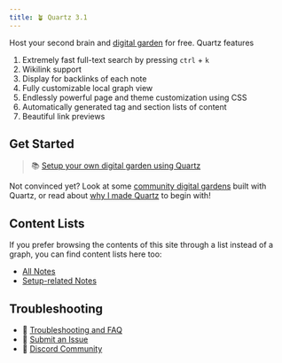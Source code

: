 ```yaml
---
title: 🪴 Quartz 3.1
---
```

Host your second brain and [digital garden](https://jzhao.xyz/posts/digital-gardening) for free. Quartz features
1. Extremely fast full-text search by pressing `ctrl` + `k`
2. Wikilink support
3. Display for backlinks of each note
4. Fully customizable local graph view
5. Endlessly powerful page and theme customization using CSS
6. Automatically generated tag and section lists of content
7. Beautiful link previews

## Get Started
> 📚 [Setup your own digital garden using Quartz](notes/setup.md)

Not convinced yet? Look at some [community digital gardens](notes/showcase.md) built with Quartz, or read about [why I made Quartz](notes/philosophy.md) to begin with!

## Content Lists
If you prefer browsing the contents of this site through a list instead of a graph, you can find content lists here too:

- [All Notes](/notes)
- [Setup-related Notes](/tags/set)

## Troubleshooting
- 🚧 [Troubleshooting and FAQ](notes/troubleshooting.md)
- 🐛 [Submit an Issue](https://github.com/jackyzha0/quartz/issues)
- 👀 [Discord Community](https://discord.gg/cRFFHYye7t)
